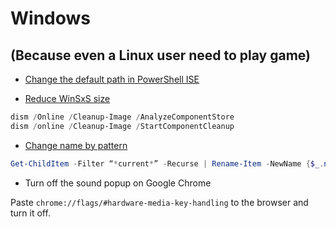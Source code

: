 # Windows

## (Because even a Linux user need to play game)

* [Change the default path in PowerShell ISE](https://stackoverflow.com/questions/32069265/how-to-set-powershell-default-directory/32069943)

* [Reduce WinSxS size](https://www.windowscentral.com/how-reclaim-space-reducing-size-winsxs-folder-windows-10)

```PowerShell
dism /Online /Cleanup-Image /AnalyzeComponentStore
dism /online /Cleanup-Image /StartComponentCleanup
```

* [Change name by pattern](https://devblogs.microsoft.com/scripting/use-powershell-to-rename-files-in-bulk/)

```PowerShell
Get-ChildItem -Filter “*current*” -Recurse | Rename-Item -NewName {$_.name -replace ‘current’,’old’ }
```

* Turn off the sound popup on Google Chrome

Paste `chrome://flags/#hardware-media-key-handling` to the browser and turn it off.
